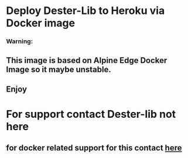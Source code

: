# Deploy Dester-Lib to Heroku via Docker image

### Warning:

## This image is based on Alpine Edge Docker Image so it maybe unstable.

## Enjoy

# For support contact Dester-lib not here

## for docker related support for this contact [here](https://t.me/kangershub)
